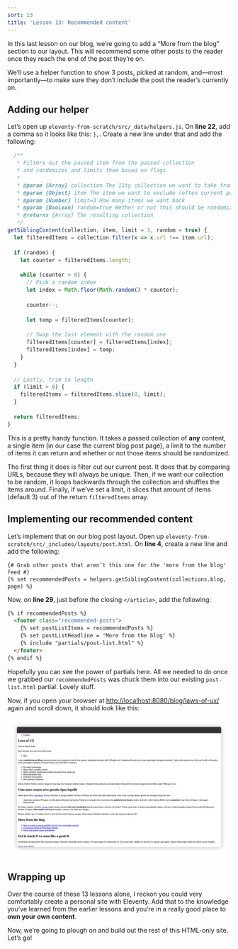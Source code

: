 ```yaml
---
sort: 13
title: 'Lesson 13: Recommended content'
---
```


In this last lesson on our blog, we’re going to add a “More from the blog” section to our layout. This will recommend some other posts to the reader once they reach the end of the post they’re on.

We’ll use a helper function to show 3 posts, picked at random, and—most importantly—to make sure they don’t include the post the reader’s currently on.

## Adding our helper

Let’s open up `eleventy-from-scratch/src/_data/helpers.js`. On **line 22**, add a comma so it looks like this: `},`. Create a new line under that and add the following:

```js
  /**
   * Filters out the passed item from the passed collection
   * and randomizes and limits them based on flags
   *
   * @param {Array} collection The 11ty collection we want to take from
   * @param {Object} item The item we want to exclude (often current page)
   * @param {Number} limit=3 How many items we want back
   * @param {Boolean} random=true Wether or not this should be randomized
   * @returns {Array} The resulting collection
   */
getSiblingContent(collection, item, limit = 3, random = true) {
  let filteredItems = collection.filter(x => x.url !== item.url);

  if (random) {
    let counter = filteredItems.length;

    while (counter > 0) {
      // Pick a random index
      let index = Math.floor(Math.random() * counter);

      counter--;

      let temp = filteredItems[counter];

      // Swap the last element with the random one
      filteredItems[counter] = filteredItems[index];
      filteredItems[index] = temp;
    }
  }

  // Lastly, trim to length
  if (limit > 0) {
    filteredItems = filteredItems.slice(0, limit);
  }

  return filteredItems;
}
```

This is a pretty handy function. It takes a passed collection of **any** content, a single item (in our case the current blog post page), a limit to the number of items it can return and whether or not those items should be randomized.

The first thing it does is filter out our current post. It does that by comparing URLs, because they will always be unique. Then, if we want our collection to be random, it loops backwards through the collection and shuffles the items around. Finally, if we’ve set a limit, it slices that amount of items (default 3) out of the return `filteredItems` array.

## Implementing our recommended content

Let’s implement that on our blog post layout. Open up `eleventy-from-scratch/src/_includes/layouts/post.html`. On **line 4**, create a new line and add the following:

```
{# Grab other posts that aren’t this one for the 'more from the blog' feed #}
{% set recommendedPosts = helpers.getSiblingContent(collections.blog, page) %}
```

Now, on **line 29**, just before the closing `</article>`, add the following:

<!-- prettier-ignore -->
```html
{% if recommendedPosts %}
  <footer class="recommended-posts">
    {% set postListItems = recommendedPosts %}
    {% set postListHeadline = 'More from the blog' %}
    {% include "partials/post-list.html" %}
  </footer>
{% endif %}
```

Hopefully you can see the power of partials here. All we needed to do once we grabbed our `recommendedPosts` was chuck them into our existing `post-list.html` partial. Lovely stuff.

Now, if you open your browser at <http://localhost:8080/blog/laws-of-ux/> again and scroll down, it should look like this:

![3 recommended posts, headed with “more from the blog” in amongst the rest of the blog post](/images/ss-recommended-content.jpg)

## Wrapping up

Over the course of these 13 lessons alone, I reckon you could very comfortably create a personal site with Eleventy. Add that to the knowledge you’ve learned from the earlier lessons and you’re in a really good place to **own your own content**.

Now, we’re going to plough on and build out the rest of this HTML-only site. Let’s go!
